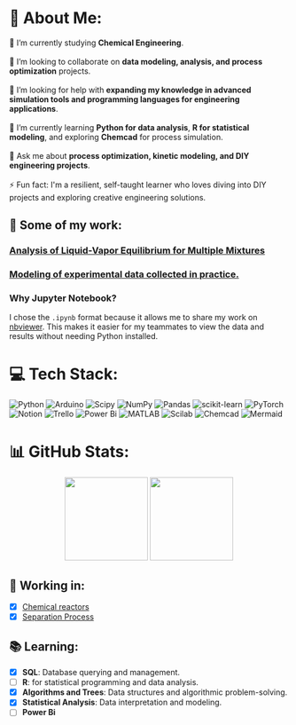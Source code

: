 # 💫 About Me:
🔭 I’m currently studying **Chemical Engineering**.<br>  
👯 I’m looking to collaborate on **data modeling, analysis, and process optimization** projects.<br>  
🤝 I’m looking for help with **expanding my knowledge in advanced simulation tools and programming languages for engineering applications**.<br>  
🌱 I’m currently learning **Python for data analysis**, **R for statistical modeling**, and exploring **Chemcad** for process simulation.<br>  
💬 Ask me about **process optimization, kinetic modeling, and DIY engineering projects**.<br>  
⚡ Fun fact: I'm a resilient, self-taught learner who loves diving into DIY projects and exploring creative engineering solutions.
## 🌟 **Some of my work:**
### [Analysis of Liquid-Vapor Equilibrium for Multiple Mixtures](https://nbviewer.org/github/ChristianPh404/Termo/blob/main/trabajo2.ipynb)
### [Modeling of experimental data collected in practice.](https://github.com/ChristianPh404/exp2)
### **Why Jupyter Notebook?**  
I chose the `.ipynb` format because it allows me to share my work on [nbviewer](https://nbviewer.org/github/ChristianPh404/exp2/tree/main/). This makes it easier for my teammates to view the data and results without needing Python installed.


# 💻 Tech Stack:
![Python](https://img.shields.io/badge/python-3670A0?style=for-the-badge&logo=python&logoColor=ffdd54) ![Arduino](https://img.shields.io/badge/-Arduino-00979D?style=for-the-badge&logo=Arduino&logoColor=white) ![Scipy](https://img.shields.io/badge/SciPy-%230C55A5.svg?style=for-the-badge&logo=scipy&logoColor=%white) ![NumPy](https://img.shields.io/badge/numpy-%23013243.svg?style=for-the-badge&logo=numpy&logoColor=white) ![Pandas](https://img.shields.io/badge/pandas-%23150458.svg?style=for-the-badge&logo=pandas&logoColor=white) ![scikit-learn](https://img.shields.io/badge/scikit--learn-%23F7931E.svg?style=for-the-badge&logo=scikit-learn&logoColor=white) ![PyTorch](https://img.shields.io/badge/PyTorch-%23EE4C2C.svg?style=for-the-badge&logo=PyTorch&logoColor=white) ![Notion](https://img.shields.io/badge/Notion-%23000000.svg?style=for-the-badge&logo=notion&logoColor=white) ![Trello](https://img.shields.io/badge/Trello-%23026AA7.svg?style=for-the-badge&logo=Trello&logoColor=white) ![Power Bi](https://img.shields.io/badge/power_bi-F2C811?style=for-the-badge&logo=powerbi&logoColor=black) ![MATLAB](https://img.shields.io/badge/MATLAB-0076A8?style=for-the-badge&logo=mathworks&logoColor=white)
![Scilab](https://img.shields.io/badge/Scilab-685C96?style=for-the-badge&logo=scilab&logoColor=white) ![Chemcad](https://img.shields.io/badge/Chemcad-%233498DB.svg?style=for-the-badge&logo=flask&logoColor=white) ![Mermaid](https://img.shields.io/badge/Mermaid-%2300B4FF.svg?style=for-the-badge&logo=mermaid&logoColor=white)
# 📊 GitHub Stats:
<div align="center">
  <img src="https://github-readme-stats.vercel.app/api?username=ChristianPh404&theme=radical&hide_border=false&include_all_commits=true&count_private=true&card_width=450&show_icons=true&line_height=24" height="150px" />
  <img src="https://github-readme-stats.vercel.app/api/top-langs/?username=ChristianPh404&theme=radical&hide_border=false&include_all_commits=true&count_private=true&layout=compact&card_width=450&langs_count=6" height="150px" />
</div>

## 🚧 **Working in:**
- [x] [Chemical reactors](https://github.com/ChristianPh404/Reactores-Quimicos/tree/master/RQ-master)
- [x] [Separation Process](https://github.com/ChristianPh404/OSEP)

## 📚 **Learning:**
- [x] **SQL**: Database querying and management.
- [ ] **R**: for statistical programming and data analysis.
- [x] **Algorithms and Trees**: Data structures and algorithmic problem-solving.
- [x] **Statistical Analysis**: Data interpretation and modeling.
- [ ] **Power Bi**

